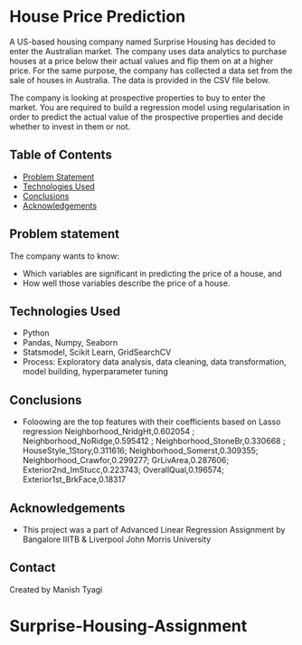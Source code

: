 # House Price Prediction

A US-based housing company named Surprise Housing has decided to enter the Australian market. The company uses data analytics to purchase houses at a price below their actual values and flip them on at a higher price. For the same purpose, the company has collected a data set from the sale of houses in Australia. The data is provided in the CSV file below.

The company is looking at prospective properties to buy to enter the market. You are required to build a regression model using regularisation in order to predict the actual value of the prospective properties and decide whether to invest in them or not.

## Table of Contents
* [Problem Statement](#problem-statement)
* [Technologies Used](#technologies-used)
* [Conclusions](#conclusions)
* [Acknowledgements](#acknowledgements)


## Problem statement
The company wants to know:
- Which variables are significant in predicting the price of a house, and
- How well those variables describe the price of a house.

## Technologies Used
- Python 
- Pandas, Numpy, Seaborn
- Statsmodel, Scikit Learn, GridSearchCV
- Process: Exploratory data analysis, data cleaning, data transformation, model building, hyperparameter tuning

## Conclusions

- Foloowing are the top features with their coefficients based on Lasso regression
Neighborhood_NridgHt,0.602054 ; Neighborhood_NoRidge,0.595412 ; Neighborhood_StoneBr,0.330668 ; HouseStyle_1Story,0.311616; Neighborhood_Somerst,0.309355; Neighborhood_Crawfor,0.299277; GrLivArea,0.287606; Exterior2nd_ImStucc,0.223743; OverallQual,0.196574; Exterior1st_BrkFace,0.18317


## Acknowledgements
- This project was a part of Advanced Linear Regression Assignment by Bangalore IIITB & Liverpool John Morris University

## Contact
Created by Manish Tyagi

# Surprise-Housing-Assignment
